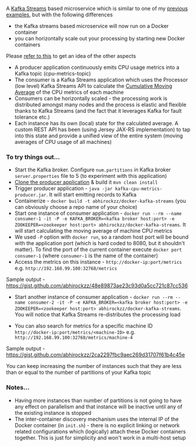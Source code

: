 A [Kafka Streams](https://kafka.apache.org/documentation/streams) based microservice which is similar to one of my [previous examples](https://github.com/abhirockzz/kafka-streams-example), but with the following differences

- the Kafka streams based microservice will now run on a Docker container
- you can horizontally scale out your processing by starting new Docker containers

Please [refer to this](https://github.com/abhirockzz/kafka-streams-example/blob/master/README.md) to get an idea of the other aspects 

- A producer application continuously emits CPU usage metrics into a Kafka topic (cpu-metrics-topic)	
- The consumer is a Kafka Streams application which uses the Processor (low level) Kafka Streams API to calculate the [Cumulative Moving Average](https://en.wikipedia.org/wiki/Moving_average#Cumulative_moving_average) of the CPU metrics of each machine
- Consumers can be horizontally scaled - the processing work is distributed amongst many nodes and the process is elastic and flexible thanks to Kafka Streams (and the fact that it leverages Kafka for fault tolerance etc.)
- Each instance has its own (local) state for the calculated average. A custom REST API has been (using Jersey JAX-RS implementation) to tap into this state and provide a unified view of the entire system (moving averages of CPU usage of all machines)


### To try things out...

- Start the Kafka broker. Configure `num.partitions` in Kafka broker `server.properties` file to 5 (to experiment with this application)
- [Clone the producer application](https://github.com/abhirockzz/kafka-streams-example/tree/master/kafka-producer) & build it `mvn clean install`
- Trigger producer application - `java -jar kafka-cpu-metrics-producer.jar`. It will start emitting records to Kafka
- Containerize - `docker build -t abhirockzz/docker-kafka-streams` (you can obviously choose a repo name of your choice)
- Start one instance of consumer application - `docker run --rm --name consumer-1 -it -P -e KAFKA_BROKER=<kafka broker host:port> -e ZOOKEEPER=<zookeeper host:port> abhirockzz/docker-kafka-streams`. It will start calculating the moving average of machine CPU metrics
- We used `-P` option with `docker run`, so a random host port will be bound with the application port (which is hard coded to 8080, but it shouldn't matter). To find the port of the current container execute `docker port consumer-1` (where `consumer-1` is the name of the container)
- Access the metrics on this instance - `http://docker-ip:port/metrics`  e.g. `http://192.168.99.100:32768/metrics`

Sample output - https://gist.github.com/abhirockzz/48e89873ae23c93d0a5cc721c87cc536

- Start another instance of consumer application - `docker run --rm --name consumer-2 -it -P -e KAFKA_BROKER=<kafka broker host:port> -e ZOOKEEPER=<zookeeper host:port> abhirockzz/docker-kafka-streams`. You will notice that Kafka Streams re-distributes the processing load

- You can also search for metrics for a specific machine ID `http://docker-ip:port/metrics/<machine-ID>` e.g. `http://192.168.99.100:32768/metrics/machine-4`

Sample output - https://gist.github.com/abhirockzz/2ca2297fbc9aec269d31707f61b4c45e

You can keep increasing the number of instances such that they are less than or equal to the number of partitions of your Kafka topic

### Notes... 

- Having more instances than number of partitions is not going to have any effect on parallelism and that instance will be inactive until any of the existing instance is stopped
- The inter-container discovery mechanism uses the internal IP of the Docker container (in `init.sh`) - there is no explicit linking or network related configurations which (logically) attach these Docker containers together. This is just for simplicity and won't work in a multi-host setup
